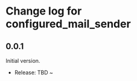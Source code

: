 # Change log for configured_mail_sender

## 0.0.1
Initial version.
* Release: TBD
~                   
